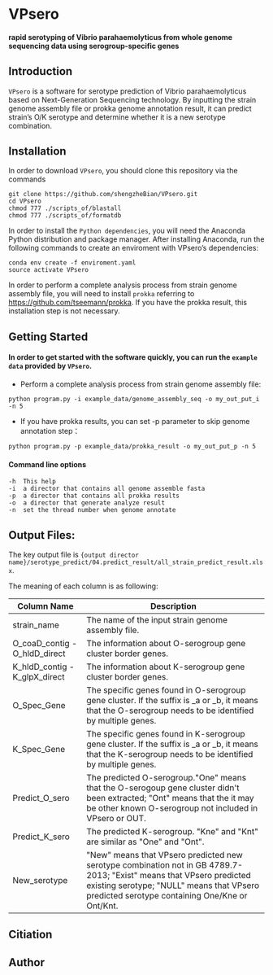# VPsero
#### rapid serotyping of  Vibrio parahaemolyticus from whole genome sequencing data using serogroup-specific genes

## Introduction

`VPsero` is a software for serotype prediction of Vibrio parahaemolyticus based on Next-Generation 
Sequencing technology. By inputting the strain genome assembly file or prokka genome annotation result, 
it can predict strain’s O/K serotype and determine whether it is a new serotype combination.

## Installation

In order to download `VPsero`, you should clone this repository via the commands

```
git clone https://github.com/shengzheBian/VPsero.git
cd VPsero
chmod 777 ./scripts_of/blastall
chmod 777 ./scripts_of/formatdb
```
In order to install the `Python dependencies`, 
you will need the Anaconda Python distribution and package manager. After installing Anaconda, run the following commands to create an
enviroment with VPsero’s dependencies:

```
conda env create -f enviroment.yaml
source activate VPsero
```

In order to perform a complete analysis process from strain genome assembly file,
you will need to install `prokka` referring to https://github.com/tseemann/prokka. If you have the prokka result, this installation step is not necessary.
## Getting Started
#### In order to get started with the software quickly, you can run the `example data` provided by `VPsero`.

* Perform a complete analysis process from strain genome assembly file:
```
python program.py -i example_data/genome_assembly_seq -o my_out_put_i  -n 5
```
* If you have prokka results, you can set -p parameter to skip genome annotation step：
```
python program.py -p example_data/prokka_result -o my_out_put_p -n 5
```

#### Command line options
```
-h  This help
-i  a director that contains all genome assemble fasta
-p  a director that contains all prokka results
-o  a director that generate analyze result
-n  set the thread number when genome annotate
```

## Output Files:
The key output file is `{output director name}/serotype_predict/04.predict_result/all_strain_predict_result.xlsx`.

The meaning of each column is as following:

| Column Name | Description |
| --------- | ----------- |
| strain_name | The name of the input strain genome assembly file. |
| O_coaD_contig - O_hldD_direct | The information about O-serogroup gene cluster border genes. |
| K_hldD_contig - K_glpX_direct | The information about K-serogroup gene cluster border genes. |
| O_Spec_Gene | The specific genes found in O-serogroup gene cluster. If the suffix is _a or _b, it means that the O-serogroup needs to be identified by multiple genes. |
| K_Spec_Gene | The specific genes found in K-serogroup gene cluster. If the suffix is _a or _b, it means that the K-serogroup needs to be identified by multiple genes. |
| Predict_O_sero | The predicted O-serogroup."One" means that the O-serogoup gene cluster didn't been extracted; "Ont" means that the it may be other known O-serogroup not included in VPsero or OUT. |
| Predict_K_sero | The predicted K-serogroup. "Kne" and "Knt" are similar as "One" and "Ont". |
| New_serotype | "New" means that VPsero predicted new serotype combination not in GB 4789.7-2013; "Exist" means that VPsero predicted existing serotype; "NULL" means that VPsero predicted serotype containing One/Kne or Ont/Knt. |


## Citiation

## Author

